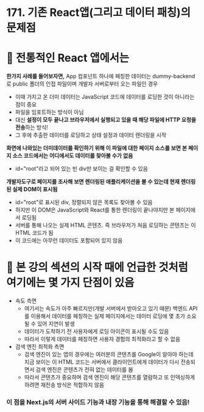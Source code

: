 # 171. 기존 React앱(그리고 데이터 패칭)의 문제점

# 📌 전통적인 React 앱에서는

**한가지 사례를 들어보자면,** App 컴포넌트 하나에 페칭한 데이터는 dummy-backend로 public 폴더의 인접 파일이며 개발자 서버로부터 오는 파일인 경우

- 이때 가지고 온 더미 데이터는 JavaScript 코드에 데이터를 로딩한 것이 아니라는 점이 중요
- 파일을 임포트하는 방식이 아님
- 대신 **설정이 모두 끝나고 브라우저에서 실행되고 있을 때 해당 파일에 HTTP 요청을 전송**하는 방식!
- 그 후에 추출한 데이터를 로딩하고 상태 설정과 데이터 렌더링을 시작

**화면에 나와있는 더미데이터를 확인하기 위해 이 파일에 대한 페이지 소스를 보면 본 페이지 소스 코드에서는 어디에서도 데이터를 찾아볼 수가 없음**

- id="root"라고 되어 있는 빈 div만 보이는 걸 확인할 수 있음

**개발자도구로 페이지를 조사해 보면 렌더링된 애플리케이션을 볼 수 있는데 현재 렌더링된 실제 DOM이 표시됨**

- id="root"로 표시된 div, 정렬되지 않은 목록도 찾아볼 수 있음
- 하지만 이 DOM은 JavaScript와 React를 통한 렌더링이 끝나야지만 본 페이지에서 로딩됨
- 서버를 통해 나오는 실제 HTML 콘텐츠. 즉 브라우저가 처음 로딩하는 콘텐츠는 이 HTML 코드가 됨
- 이 코드에는 아무런 데이터도 포함되어 있지 않음

# 📌 본 강의 섹션의 시작 때에 언급한 것처럼 여기에는 몇 가지 단점이 있음

- 속도 측면
  - 여기서는 속도가 아주 빠르지만(개발 서버에서 받아오고 있기 때문) 백엔드 API를 이용해서 데이터를 페칭하는 실제 페이지에서는 데이터 로딩에 몇 초가 소요될 수 있어 지연이 발생
  - 데이터가 도착하기 전 사용자에게 로딩 아이콘이 표시될 수도 있음
  - 따라서 이렇게 데이터를 페칭하면 사용자 경험의 최적화라고 할 수 없음
- 검색 엔진 최적화 측면
  - 검색 엔진이 있는 앱의 경우에는 여러분의 콘텐츠를 Google이 알아야 하는데 지금 보이는 이 HTML 코드는 서버에서 클라이언트에게 데이터가 다시 전송되면서 검색 엔진은 콘텐츠가 전혀 없는 데이터를 봄
  - 따라서 콘텐츠가 중요하며 검색 엔진이 해당 콘텐츠를 열람하고 또 인덱싱하게 하려면 재전송 방식은 적합하지 않음

### 이 점을 Next.js의 서버 사이드 기능과 내장 기능을 통해 해결할 수 있음!
